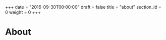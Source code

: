+++
date = "2016-09-30T00:00:00"
draft = false
title = "about"
section_id = 0
weight = 0
+++

# About

